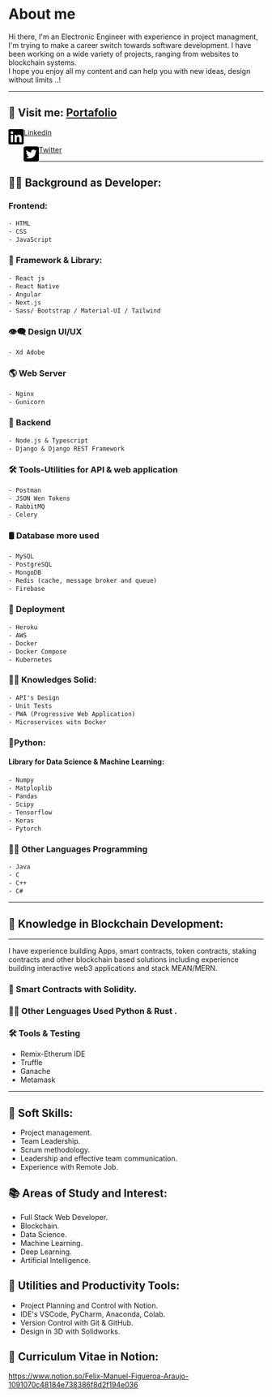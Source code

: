 # About me
Hi there, I'm an Electronic Engineer with experience in project managment, I'm trying to make a career switch towards software development. I have been working on a wide variety of projects, ranging from websites to blockchain systems. <br/>I hope you enjoy all my content and can help you with new ideas, design without limits ..!
<hr> 
<h2>📢 Visit me: <a style={{color:"gray"}} href="https://fmfigueroa.github.io/Portfolio/">Portafolio</a></h2> 

<a href="https://www.linkedin.com/in/felix-manuel-figueroa-3b91551b/">Linkedin
<img align="left" alt="Felix Figueroa | Linkedin" width="30px" src="https://raw.githubusercontent.com/FMFigueroa/FMFigueroa/master/assets/img/linkedin-brands.svg"/></a>
<br/>
<br/>
<a href="https://twitter.com/FelixM_Figueroa">Twitter
<img align="left" alt="Felix Figueroa | Twitter" width="30px" src="https://raw.githubusercontent.com/FMFigueroa/FMFigueroa/master/assets/img/twitter-square-brands.svg"/></a>
<br/>
<hr/> 
   
## 👨‍💻 Background as Developer:
### Frontend:
    - HTML
    - CSS
    - JavaScript

### 💪 Framework & Library:
    - React js
    - React Native
    - Angular
    - Next.js
    - Sass/ Bootstrap / Material-UI / Tailwind

### 👁‍🗨 Design UI/UX
    - Xd Adobe
  
### 🌎 Web Server
    - Nginx 
    - Gunicorn
  
###  🧠 Backend
    - Node.js & Typescript
    - Django & Django REST Framework
  
###  🛠 Tools-Utilities for API & web application 
    - Postman
    - JSON Wen Tokens
    - RabbitMQ
    - Celery
 
### 🛢 Database more used
    - MySQL
    - PostgreSQL
    - MongoDB
    - Redis (cache, message broker and queue)
    - Firebase
  
### 🚀 Deployment
    - Heroku
    - AWS
    - Docker
    - Docker Compose
    - Kubernetes
    
### 👨‍💻 Knowledges Solid:
    - API's Design
    - Unit Tests
    - PWA (Progressive Web Application)
    - Microservices witn Docker
     
### 🐍Python:
#### Library for Data Science & Machine Learning:
    - Numpy
    - Matploplib
    - Pandas
    - Scipy
    - Tensorflow
    - Keras
    - Pytorch
  
 ### 👨‍💻 Other Languages Programming
    - Java
    - C
    - C++
    - C#
    
<hr/>

## 🔗 Knowledge in Blockchain Development:

<hr/>

I have experience building Apps, smart contracts, token contracts, staking contracts and other blockchain based solutions including experience building interactive web3 applications and stack MEAN/MERN.
    
### 📃 Smart Contracts with Solidity.
  
### 👨‍💻 Other Lenguages Used Python & Rust .

### 🛠 Tools & Testing
- Remix-Etherum IDE
- Truffle
- Ganache
- Metamask

<hr/>

## 📌 Soft Skills:

- Project management.
- Team Leadership.
- Scrum methodology.
- Leadership and effective team communication.
- Experience with Remote Job.

## 📚 Areas of Study and Interest:
- Full Stack Web Developer.
- Blockchain.
- Data Science.
- Machine Learning.
- Deep Learning.
- Artificial Intelligence.

## 💎 Utilities and Productivity Tools:
- Project Planning and Control with Notion.
- IDE's VSCode, PyCharm, Anaconda, Colab.
- Version Control with Git & GitHub.
- Design in 3D with Solidworks.

## 📘 Curriculum Vitae in Notion:
  https://www.notion.so/Felix-Manuel-Figueroa-Araujo-1091070c48184e738386f8d2f194e036

